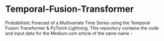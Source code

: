# Temporal-Fusion-Transformer
Probabilistic Forecast of a Multivariate Time Series using the Temporal Fusion Transformer &amp; PyTorch Lightning. This repository contains the code and input data for the Medium.com article of the same name - 
